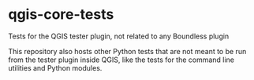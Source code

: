 # qgis-core-tests

Tests for the QGIS tester plugin, not related to any Boundless plugin

This repository also hosts other Python tests that are not meant to be run
from the tester plugin inside QGIS, like the tests for the command
line utilities and Python modules.
